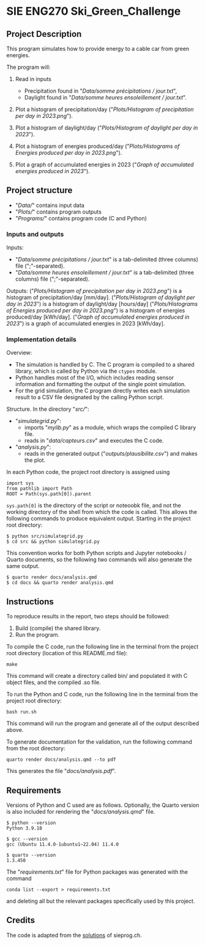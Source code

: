 # SIE ENG270 Ski_Green_Challenge

## Project Description

This program simulates how to provide energy to a cable car from green energies.

The program will:
1. Read in inputs
   - Precipitation found in "*Data/somme précipitations / jour.txt*",
   - Daylight found in "*Data/somme heures ensoleillement / jour.txt*".

2. Plot a histogram of precipitation/day ("*Plots/Histogram of precipitation per day in 2023.png*").
3. Plot a histogram of daylight/day ("*Plots/Histogram of daylight per day in 2023*").
4. Plot a histogram of energies produced/day ("*Plots/Histograms of Energies produced per day in 2023.png*").
5. Plot a graph of accumulated energies in 2023 ("*Graph of accumulated energies produced in 2023*").

## Project structure

- "*Data/*" contains input data
- "*Plots/*" contains program outputs
- "*Programs/*" contains program code (C and Python)

### Inputs and outputs

Inputs:
- "*Data/somme précipitations / jour.txt*" is a tab-delimited (three columns) file (";"-separated).
- "*Data/somme heures ensoleillement / jour.txt*" is a tab-delimited (three columns) file (";"-separated).

Outputs:
("*Plots/Histogram of precipitation per day in 2023.png*") is a histogram of precipitation/day [mm/day].
("*Plots/Histogram of daylight per day in 2023*") is a histogram of daylight/day [hours/day]
("*Plots/Histograms of Energies produced per day in 2023.png*") is a histogram of energies produced/day [kWh/day].
("*Graph of accumulated energies produced in 2023*") is a graph of accumulated energies in 2023 [kWh/day].

### Implementation details

Overview:
- The simulation is handled by C. The C program is compiled to a shared library, which is called by Python via the `ctypes` module.
- Python handles most of the I/O, which includes reading sensor information and formatting the output of the single point simulation.
- For the grid simulation, the C program directly writes each simulation result to a CSV file designated by the calling Python script.

Structure. In the directory "*src/*":
- "*simulategrid.py*":
  - imports "*mylib.py*" as a module, which wraps the compiled C library file.
  - reads in "*data/capteurs.csv*" and executes the C code.
- "*analysis.py*":
  - reads in the generated output ("*outputs/plausibilite.csv*") and makes the plot.

In each Python code, the project root directory is assigned using 

```{python}
import sys
from pathlib import Path
ROOT = Path(sys.path[0]).parent
```
`sys.path[0]` is the directory of the script or noteoobk file, and not the working directory of the shell from which the code is called. This allows the following commands to produce equivalent output. Starting in the project root directory:
```
$ python src/simulategrid.py
$ cd src && python simulategrid.py
```
This convention works for both Python scripts and Jupyter notebooks / Quarto documents, so the following two commands will also generate the same output.
```
$ quarto render docs/analysis.qmd
$ cd docs && quarto render analysis.qmd
```

## Instructions

To reproduce results in the report, two steps should be followed:

1. Build (compile) the shared library.
2. Run the program.

To compile the C code, run the following line in the terminal from the project root directory (location of this README.md file):
```{sh}
make
```
This command will create a directory called bin/ and populated it with C object files, and the compiled .so file.

To run the Python and C code, run the following line in the terminal from the project root directory:
```{sh}
bash run.sh
```
This command will run the program and generate all of the output described above.

To generate documentation for the validation, run the following command from the root directory:
```{sh}
quarto render docs/analysis.qmd --to pdf
```
This generates the file "*docs/analysis.pdf*".

## Requirements

Versions of Python and C used are as follows. Optionally, the Quarto version is also included for rendering the "*docs/analysis.qmd*" file. 
```
$ python --version
Python 3.9.18

$ gcc --version
gcc (Ubuntu 11.4.0-1ubuntu1~22.04) 11.4.0

$ quarto --version
1.3.450
```

The "*requirements.txt*" file for Python packages was generated with the command
```{sh}
conda list --export > requirements.txt
```
and deleting all but the relevant packages specifically used by this project.

## Credits

The code is adapted from the [solutions](https://sieprog.ch/#c/pollution/solutions) of sieprog.ch.

